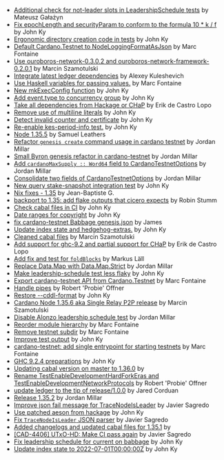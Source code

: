 - [Additional check for not-leader slots in LeadershipSchedule tests](https://github.com/input-output-hk/cardano-node/pull/5110) by Mateusz Gałażyn
- [Fix epochLength and securityParam to conform to the formula 10 * k / f](https://github.com/input-output-hk/cardano-node/pull/5099) by John Ky
- [Ergonomic directory creation code in tests](https://github.com/input-output-hk/cardano-node/pull/5083) by John Ky
- [Default Cardano.Testnet to NodeLoggingFormatAsJson](https://github.com/input-output-hk/cardano-node/pull/5036) by Marc Fontaine
- [Use ouroboros-network-0.3.0.2 and ouroboros-network-framework-0.2.0.1](https://github.com/input-output-hk/cardano-node/pull/5018) by Marcin Szamotulski
- [Integrate latest ledger dependencies](https://github.com/input-output-hk/cardano-node/pull/5013) by Alexey Kuleshevich
- [Use Haskell variables for passing values.](https://github.com/input-output-hk/cardano-node/pull/5011) by Marc Fontaine
- [New mkExecConfig function](https://github.com/input-output-hk/cardano-node/pull/4986) by John Ky
- [Add event.type to concurrency group](https://github.com/input-output-hk/cardano-node/pull/4947) by John Ky
- [Take all dependencies from Hackage or CHaP](https://github.com/input-output-hk/cardano-node/pull/4921) by Erik de Castro Lopo
- [Remove use of multiline literals](https://github.com/input-output-hk/cardano-node/pull/4889) by John Ky
- [Detect invalid counter and certificate](https://github.com/input-output-hk/cardano-node/pull/4880) by John Ky
- [Re-enable kes-period-info test.](https://github.com/input-output-hk/cardano-node/pull/4879) by John Ky
- [Node 1.35.5](https://github.com/input-output-hk/cardano-node/pull/4851) by Samuel Leathers
- [Refactor `genesis create` command usage in  cardano testnet](https://github.com/input-output-hk/cardano-node/pull/4831) by Jordan Millar
- [Small Byron genesis refactor in cardano-testnet](https://github.com/input-output-hk/cardano-node/pull/4818) by Jordan Millar
- [Add `cardanoMaxSupply :: Word64` field to CardanoTestnetOptions](https://github.com/input-output-hk/cardano-node/pull/4817) by Jordan Millar
- [Consolidate two fields of CardanoTestnetOptions](https://github.com/input-output-hk/cardano-node/pull/4806) by Jordan Millar
- [New query stake-snapshot integration test](https://github.com/input-output-hk/cardano-node/pull/4805) by John Ky
- [Nix fixes - 1.35](https://github.com/input-output-hk/cardano-node/pull/4778) by Jean-Baptiste G.
- [backport to 1.35: add flake outputs that cicero expects](https://github.com/input-output-hk/cardano-node/pull/4769) by Robin Stumm
- [Check cabal files in CI](https://github.com/input-output-hk/cardano-node/pull/4766) by John Ky
- [Date ranges for copyright](https://github.com/input-output-hk/cardano-node/pull/4755) by John Ky
- [fix cardano-testnet Babbage genesis.json](https://github.com/input-output-hk/cardano-node/pull/4729) by James
- [Update index state and hedgehog-extras.](https://github.com/input-output-hk/cardano-node/pull/4714) by John Ky
- [Cleaned cabal files](https://github.com/input-output-hk/cardano-node/pull/4710) by Marcin Szamotulski
- [Add support for ghc-9.2 and partial support for CHaP](https://github.com/input-output-hk/cardano-node/pull/4701) by Erik de Castro Lopo
- [Add fix and test for `foldBlocks`](https://github.com/input-output-hk/cardano-node/pull/4679) by Markus Läll
- [Replace Data.Map with Data.Map.Strict](https://github.com/input-output-hk/cardano-node/pull/4675) by Jordan Millar
- [Make leadership-schedule test less flaky](https://github.com/input-output-hk/cardano-node/pull/4671) by John Ky
- [Export cardano-testnet API from Cardano.Testnet](https://github.com/input-output-hk/cardano-node/pull/4636) by Marc Fontaine
- [Handle pipes](https://github.com/input-output-hk/cardano-node/pull/4625) by Robert 'Probie' Offner
- [Restore --cddl-format](https://github.com/input-output-hk/cardano-node/pull/4617) by John Ky
- [Cardano Node 1.35.6 aka Single Relay P2P release](https://github.com/input-output-hk/cardano-node/pull/4612) by Marcin Szamotulski
- [Disable Alonzo leadership schedule test](https://github.com/input-output-hk/cardano-node/pull/4605) by Jordan Millar
- [Reorder module hierarchy](https://github.com/input-output-hk/cardano-node/pull/4595) by Marc Fontaine
- [Remove testnet subdir](https://github.com/input-output-hk/cardano-node/pull/4580) by Marc Fontaine
- [Improve test output](https://github.com/input-output-hk/cardano-node/pull/4575) by John Ky
- [cardano-testnet: add single entrypoint for starting testnets](https://github.com/input-output-hk/cardano-node/pull/4544) by Marc Fontaine
- [GHC 9.2.4 preparations](https://github.com/input-output-hk/cardano-node/pull/4504) by John Ky
- [Updating cabal version on master to 1.36.0](https://github.com/input-output-hk/cardano-node/pull/4391) by 
- [Rename TestEnableDevelopmentHardForkEras and TestEnableDevelopmentNetworkProtocols](https://github.com/input-output-hk/cardano-node/pull/4341) by Robert 'Probie' Offner
- [update ledger to the tip of release/1.0.0](https://github.com/input-output-hk/cardano-node/pull/4242) by Jared Corduan
- [Release 1.35.2](https://github.com/input-output-hk/cardano-node/pull/4220) by Jordan Millar
- [Improve json fail message for TraceNodeIsLeader](https://github.com/input-output-hk/cardano-node/pull/4216) by Javier Sagredo
- [Use patched aeson from hackage](https://github.com/input-output-hk/cardano-node/pull/4200) by John Ky
- [Fix `TraceNodeIsLeader` JSON parser](https://github.com/input-output-hk/cardano-node/pull/4187) by Javier Sagredo
- [Added changelogs and updated cabal files for 1.35.1](https://github.com/input-output-hk/cardano-node/pull/4153) by 
- [[CAD-4406] UTxO-HD: Make CI pass again](https://github.com/input-output-hk/cardano-node/pull/4150) by Javier Sagredo
- [Fix leadership schedule for current on babbage](https://github.com/input-output-hk/cardano-node/pull/4106) by John Ky
- [Update index state to 2022-07-01T00:00:00Z](https://github.com/input-output-hk/cardano-node/pull/3862) by John Ky
